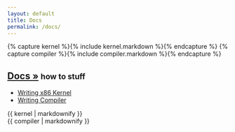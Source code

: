 ```yaml
---
layout: default
title: Docs
permalink: /docs/
---
```


{% capture kernel %}{% include kernel.markdown %}{% endcapture %}
{% capture compiler %}{% include compiler.markdown %}{% endcapture %}

<h2><a href="{{page.url}}">Docs »</a> <small>how to stuff</small></h2>
<ul class="nav nav-tabs">
  <li class="active"><a href="#kernel" data-toggle="tab">Writing x86 Kernel</a></li>
  <li class=""><a href="#compiler" data-toggle="tab">Writing Compiler</a></li>
</ul>

<div class="tab-content" id="my-tab-content">
  <div id="kernel" class="active tab-pane">
    {{ kernel | markdownify }}
  </div>
  <div id="compiler" class="tab-pane">
    {{ compiler | markdownify }}
  </div>
</div>

<script>
  $(function () {
    $('.tabs a:last').tab('show')
  })
</script>
